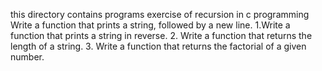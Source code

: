 this directory contains programs exercise of recursion in c programming
Write a function that prints a string, followed by a new line.
1.Write a function that prints a string in reverse.
2. Write a function that returns the length of a string.
3. Write a function that returns the factorial of a given number.

